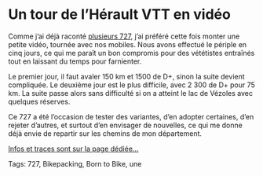 # Un tour de l’Hérault VTT en vidéo

Comme j’ai déjà raconté [plusieurs 727](https://tcrouzet.com/727tour), j’ai préféré cette fois monter une petite vidéo, tournée avec nos mobiles. Nous avons effectué le périple en cinq jours, ce qui me paraît un bon compromis pour des vététistes entraînés tout en laissant du temps pour farnienter.

Le premier jour, il faut avaler 150 km et 1500 de D+, sinon la suite devient compliquée. Le deuxième jour est le plus difficile, avec 2 300 de D+ pour 75 km. La suite passe alors sans difficulté si on a atteint le lac de Vézoles avec quelques réserves.

Ce 727 a été l’occasion de tester des variantes, d’en adopter certaines, d’en rejeter d’autres, et surtout d’en envisager de nouvelles, ce qui me donne déjà envie de repartir sur les chemins de mon département.

[Infos et traces sont sur la page dédiée…](https://tcrouzet.com/727tour)

Tags: 727, Bikepacking, Born to Bike, une
